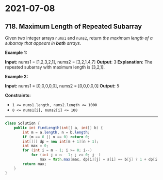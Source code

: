 # 2021-07-08

## 718. Maximum Length of Repeated Subarray

Given two integer arrays `nums1` and `nums2`, return _the maximum length of a subarray that appears in **both** arrays_.

**Example 1:**

**Input:** nums1 = \[1,2,3,2,1\], nums2 = \[3,2,1,4,7\]
**Output:** 3
**Explanation:** The repeated subarray with maximum length is \[3,2,1\].

**Example 2:**

**Input:** nums1 = \[0,0,0,0,0\], nums2 = \[0,0,0,0,0\]
**Output:** 5

**Constraints:**

- `1 <= nums1.length, nums2.length <= 1000`
- `0 <= nums1[i], nums2[i] <= 100`

---

```java
class Solution {
    public int findLength(int[] a, int[] b) {
        int m = a.length, n = b.length;
        if (m == 0 || n == 0) return 0;
        int[][] dp = new int[m + 1][n + 1];
        int max = 0;
        for (int i = m - 1; i >= 0; i--)
            for (int j = n - 1; j >= 0; j--)
                max = Math.max(max, dp[i][j] = a[i] == b[j] ? 1 + dp[i + 1][j + 1] : 0);
        return max;
    }
}
```

